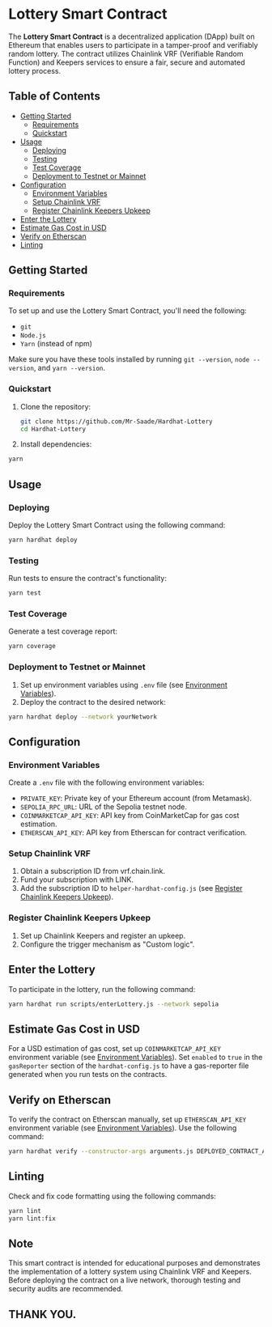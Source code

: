 # Lottery Smart Contract

The **Lottery Smart Contract** is a decentralized application (DApp) built on Ethereum that enables users to participate in a tamper-proof and verifiably random lottery. The contract utilizes Chainlink VRF (Verifiable Random Function) and Keepers services to ensure a fair, secure and automated lottery process.

## Table of Contents

- [Getting Started](#getting-started)
  - [Requirements](#requirements)
  - [Quickstart](#quickstart)
- [Usage](#usage)
  - [Deploying](#deploying)
  - [Testing](#testing)
  - [Test Coverage](#test-coverage)
  - [Deployment to Testnet or Mainnet](#deployment-to-testnet-or-mainnet)
- [Configuration](#configuration)
  - [Environment Variables](#environment-variables)
  - [Setup Chainlink VRF](#setup-chainlink-vrf)
  - [Register Chainlink Keepers Upkeep](#register-chainlink-keepers-upkeep)
- [Enter the Lottery](#enter-the-lottery)
- [Estimate Gas Cost in USD](#estimate-gas-cost-in-usd)
- [Verify on Etherscan](#verify-on-etherscan)
- [Linting](#linting)

## Getting Started

### Requirements

To set up and use the Lottery Smart Contract, you'll need the following:

- `git`
- `Node.js`
- `Yarn` (instead of npm)

Make sure you have these tools installed by running `git --version`, `node --version`, and `yarn --version`.

### Quickstart

1. Clone the repository:

   ```sh
   git clone https://github.com/Mr-Saade/Hardhat-Lottery
   cd Hardhat-Lottery
   ```

2. Install dependencies:

```sh
yarn
```

## Usage

### Deploying

Deploy the Lottery Smart Contract using the following command:

```sh
yarn hardhat deploy
```

### Testing

Run tests to ensure the contract's functionality:

```sh
yarn test
```

### Test Coverage

Generate a test coverage report:

```sh
yarn coverage
```

### Deployment to Testnet or Mainnet

1. Set up environment variables using `.env` file (see [Environment Variables](#environment-variables)).
2. Deploy the contract to the desired network:

```sh
yarn hardhat deploy --network yourNetwork
```

## Configuration

### Environment Variables

Create a `.env` file with the following environment variables:

- `PRIVATE_KEY`: Private key of your Ethereum account (from Metamask).
- `SEPOLIA_RPC_URL`: URL of the Sepolia testnet node.
- `COINMARKETCAP_API_KEY`: API key from CoinMarketCap for gas cost estimation.
- `ETHERSCAN_API_KEY`: API key from Etherscan for contract verification.

### Setup Chainlink VRF

1. Obtain a subscription ID from vrf.chain.link.
2. Fund your subscription with LINK.
3. Add the subscription ID to `helper-hardhat-config.js` (see [Register Chainlink Keepers Upkeep](#register-chainlink-keepers-upkeep)).

### Register Chainlink Keepers Upkeep

1. Set up Chainlink Keepers and register an upkeep.
2. Configure the trigger mechanism as "Custom logic".

## Enter the Lottery

To participate in the lottery, run the following command:

```sh
yarn hardhat run scripts/enterLottery.js --network sepolia
```

## Estimate Gas Cost in USD

For a USD estimation of gas cost, set up `COINMARKETCAP_API_KEY` environment variable (see [Environment Variables](#environment-variables)). Set `enabled` to `true` in the `gasReporter` section of the `hardhat-config.js` to have a gas-reporter file generated when you run tests on the contracts.

## Verify on Etherscan

To verify the contract on Etherscan manually, set up `ETHERSCAN_API_KEY` environment variable (see [Environment Variables](#environment-variables)). Use the following command:

```sh
yarn hardhat verify --constructor-args arguments.js DEPLOYED_CONTRACT_ADDRESS
```

## Linting

Check and fix code formatting using the following commands:

```sh
yarn lint
yarn lint:fix
```

## Note

This smart contract is intended for educational purposes and demonstrates the implementation of a lottery system using Chainlink VRF and Keepers. Before deploying the contract on a live network, thorough testing and security audits are recommended.

## THANK YOU.
